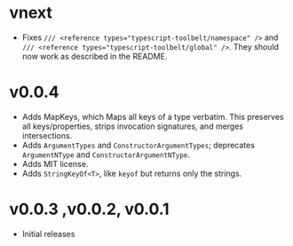 # vnext

* Fixes `/// <reference types="typescript-toolbelt/namespace" />` and `/// <reference types="typescript-toolbelt/global" />`.  They should now work as described in the README.

# v0.0.4

* Adds MapKeys<T>, which Maps all keys of a type verbatim.  This preserves all keys/properties, strips invocation signatures, and merges intersections.
* Adds `ArgumentTypes` and `ConstructorArgumentTypes`; deprecates `ArgumentNType` and `ConstructorArgumentNType`.
* Adds MIT license.
* Adds `StringKeyOf<T>`, like `keyof` but returns only the strings.

# v0.0.3 ,v0.0.2, v0.0.1

* Initial releases
